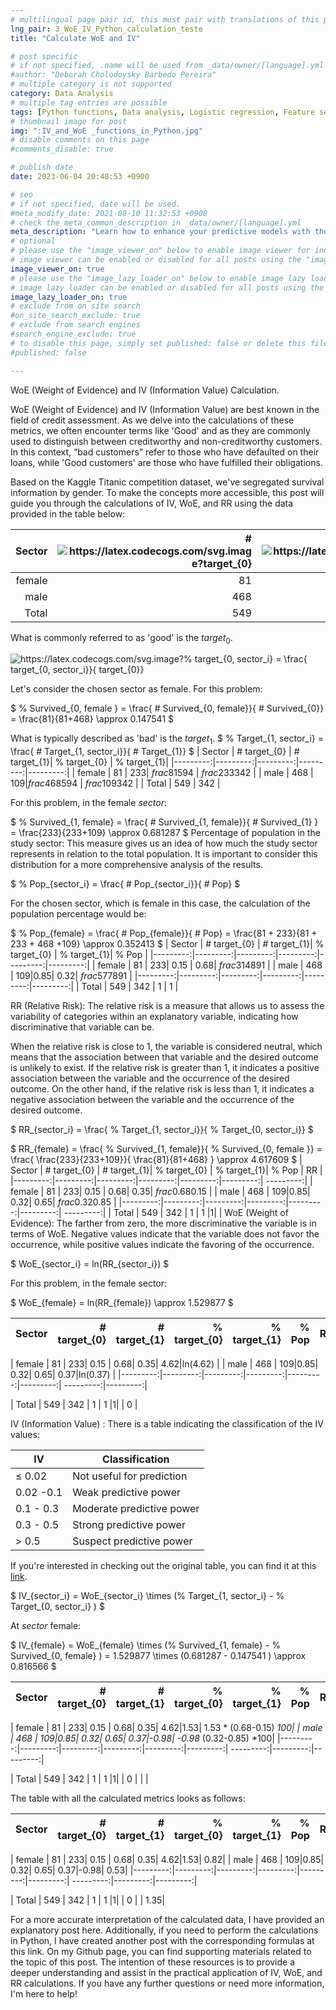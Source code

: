 ```yaml
---
# multilingual page pair id, this must pair with translations of this page. (This name must be unique)
lng_pair: 3_WoE_IV_Python_calculation_teste
title: "Calculate WoE and IV"

# post specific
# if not specified, .name will be used from _data/owner/[language].yml
#author: "Deborah Cholodoysky Barbedo Pereira"
# multiple category is not supported
category: Data Analysis
# multiple tag entries are possible
tags: [Python functions, Data analysis, Logistic regression, Feature selection, Information Value (IV), Weight of Evidence (WoE), Predictive modeling, Titanic dataset ]
# thumbnail image for post
img: ":IV_and_WoE _functions_in_Python.jpg"
# disable comments on this page
#comments_disable: true

# publish date
date: 2023-06-04 20:48:53 +0900

# seo
# if not specified, date will be used.
#meta_modify_date: 2021-08-10 11:32:53 +0900
# check the meta_common_description in _data/owner/[language].yml
meta_description: "Learn how to enhance your predictive models with the power of Information Value (IV) and Weight of Evidence (WoE). This page provides step-by-step instructions for creating custom Python functions that calculate WoE and IV, enabling you to accurately evaluate feature predictiveness and improve model performance."
# optional
# please use the "image_viewer_on" below to enable image viewer for individual pages or posts (_posts/ or [language]/_posts folders).
# image viewer can be enabled or disabled for all posts using the "image_viewer_posts: true" setting in _data/conf/main.yml.
image_viewer_on: true
# please use the "image_lazy_loader_on" below to enable image lazy loader for individual pages or posts (_posts/ or [language]/_posts folders).
# image lazy loader can be enabled or disabled for all posts using the "image_lazy_loader_posts: true" setting in _data/conf/main.yml.
image_lazy_loader_on: true
# exclude from on site search
#on_site_search_exclude: true
# exclude from search engines
#search_engine_exclude: true
# to disable this page, simply set published: false or delete this file
#published: false

---
```


<!-- outline-start -->

WoE (Weight of Evidence) and IV (Information Value) Calculation.

<!-- outline-end -->


WoE (Weight of Evidence) and IV (Information Value) are best known in the field of credit assessment. As we delve into the calculations of these metrics, we often encounter terms like 'Good' and as they are commonly used to distinguish between creditworthy and non-creditworthy customers. In this context, “bad customers” refer to those who have defaulted on their loans, while 'Good customers' are those who have fulfilled their obligations.

Based on the Kaggle Titanic competition dataset, we've segregated survival information by gender.  To make the concepts more accessible, this post will guide you through the calculations of IV, WoE, and RR using the data provided in the table below:

| Sector |        # <img src="https://latex.codecogs.com/svg.image?target_{0}" title="https://latex.codecogs.com/svg.image?target_{0}" />  |        # <img src="https://latex.codecogs.com/svg.image?target_{1}" title="https://latex.codecogs.com/svg.image?target_{1}" />|
|---------:|---------:|---------:|
|   female | 81 | 233|
|     male  | 468 | 109|
|     Total | 549 | 342 |
What is commonly referred to as 'good' is the $target_{0}$.

<img src="https://latex.codecogs.com/svg.image?%&space;target_{0,&space;sector_i}&space;=&space;\frac{&space;target_{0,&space;sector_i}}{&space;target_{0}}&space;" title="https://latex.codecogs.com/svg.image?% target_{0, sector_i} = \frac{ target_{0, sector_i}}{ target_{0}} " />

Let's consider the chosen sector as female.
For this problem:

$ % Survived_{0, female } = \frac{ # Survived_{0, female}}{ # Survived_{0}} = \frac{81}{81+468} \approx 0.147541 $

What is typically described as 'bad' is the $target_{1}$.
$ % Target_{1, sector_i} = \frac{ # Target_{1, sector_i}}{ # Target_{1}} $
| Sector |        # target_{0}  |        # target_{1}|    % target_{0}  |        % target_{1}|
|---------:|---------:|---------:|---------:|---------:|
|   female | 81 | 233| $frac{81}{594}$ | $frac{233}{342}$ |
|     male  | 468 | 109|$frac{468}{594}$ | $frac{109}{342}$ |
|     Total | 549 | 342 |

For this problem, in the female $sector$:

$ % Survived_{1, female} = \frac{ # Survived_{1, female}}{ # Survived_{1} } = \frac{233}{233+109} \approx 0.681287 $
Percentage of population in the study sector:
This measure gives us an idea of how much the study sector represents in relation to the total population. It is important to consider this distribution for a more comprehensive analysis of the results.

$ % Pop_{sector_i} = \frac{ # Pop_{sector_i}}{ # Pop} $

For the chosen sector, which is female in this case, the calculation of the population percentage would be:

$ % Pop_{female} = \frac{ # Pop_{female}}{ # Pop} = \frac{81 + 233}{81 + 233 + 468 +109} \approx 0.352413 $
| Sector |        # target_{0}  |        # target_{1}|    % target_{0}  |        % target_{1}|    % Pop   |
|---------:|---------:|---------:|---------:|---------:|---------:|
|   female | 81 | 233| 0.15 | 0.68| $frac{314}{891}$ |
|     male  | 468 | 109|0.85| 0.32| $frac{577}{891}$ |
|---------:|---------:|---------:|---------:|---------:|---------:|
|     Total | 549 | 342 | 1 | 1 |

RR (Relative Risk):
The relative risk is a measure that allows us to assess the variability of categories within an explanatory variable, indicating how discriminative that variable can be.

When the relative risk is close to 1, the variable is considered neutral, which means that the association between that variable and the desired outcome is unlikely to exist. If the relative risk is greater than 1, it indicates a positive association between the variable and the occurrence of the desired outcome. On the other hand, if the relative risk is less than 1, it indicates a negative association between the variable and the occurrence of the desired outcome.

$ RR_{sector_i} = \frac{ % Target_{1, sector_i}}{ % Target_{0, sector_i}} $

$ RR_{female} = \frac{ % Survived_{1, female}}{ % Survived_{0, female }} = \frac{ \frac{233}{233+109}}{ \frac{81}{81+468} } \approx 4.617609 $
| Sector |        # target_{0}  |        # target_{1}|    % target_{0}  |        % target_{1}|    % Pop   | RR |
|---------:|---------:|---------:|---------:|---------:|---------:| ---------:|
|   female | 81 | 233| 0.15 | 0.68| 0.35| $frac{0.68}{0.15}$ |
|     male  | 468 | 109|0.85| 0.32| 0.65| $frac{0.32}{0.85}$ |
|---------:|---------:|---------:|---------:|---------:|---------:| ---------:|
|     Total | 549 | 342 | 1 | 1 |1| |
WoE (Weight of Evidence):
The farther from zero, the more discriminative the variable is in terms of WoE. Negative values indicate that the variable does not favor the occurrence, while positive values indicate the favoring of the occurrence.

$ WoE_{sector_i} = ln(RR_{sector_i}) $

For this problem, in the female sector:

$ WoE_{female} = ln(RR_{female}) \approx 1.529877 $

| Sector |        # target_{0}  |        # target_{1}|    % target_{0}  |        % target_{1}|    % Pop   | RR |    WoE |
|---------:|---------:|---------:|---------:|---------:|---------:| ---------:|---------:|

|   female | 81 | 233| 0.15 | 0.68| 0.35| 4.62|ln(4.62) |
|     male  | 468 | 109|0.85| 0.32| 0.65| 0.37|ln(0.37) |
|---------:|---------:|---------:|---------:|---------:|---------:| ---------:|---------:|

|     Total | 549 | 342 | 1 | 1 |1| | 0 |

IV (Information Value) :
There is a table indicating the classification of the IV values:

| IV        | Classification            |
|-----------|---------------------------|
| ≤ 0.02   | Not useful for prediction |
| 0.02 -0.1 | Weak predictive power     |
| 0.1 - 0.3 | Moderate predictive power |
| 0.3 - 0.5 | Strong predictive power   |
| \> 0.5     | Suspect predictive power  |


If you're interested in checking out the original table, you can find it at this [link](https://teses.usp.br/teses/disponiveis/45/45134/tde-05022015-232801/pt-br.php).

$ IV_{sector_i} = WoE_{sector_i} \times (\% Target_{1, sector_i} - \% Target_{0, sector_i} ) $

At $sector$ female:

$ IV_{female} = WoE_{female} \times (\% Survived_{1, female} - \% Survived_{0, female} )  = 1.529877 \times (0.681287 - 0.147541 ) \approx 0.816566 $

| Sector |        # target_{0}  |        # target_{1}|    % target_{0}  |        % target_{1}|    % Pop   | RR |    WoE | IV |
|---------:|---------:|---------:|---------:|---------:|---------:| ---------:|---------:|---------:|

|   female | 81 | 233| 0.15 | 0.68| 0.35| 4.62|1.53| 1.53 * (0.68-0.15) *100|
|     male  | 468 | 109|0.85| 0.32| 0.65| 0.37|-0.98| -0.98* (0.32-0.85) *100|
|---------:|---------:|---------:|---------:|---------:|---------:| ---------:|---------:|---------:|

|     Total | 549 | 342 | 1 | 1 |1| | 0 | | |

The table with all the calculated metrics looks as follows:

| Sector |        # target_{0}  |        # target_{1}|    % target_{0}  |        % target_{1}|    % Pop   | RR |    WoE | IV |
|---------:|---------:|---------:|---------:|---------:|---------:| ---------:|---------:|---------:|

|   female | 81 | 233| 0.15 | 0.68| 0.35| 4.62|1.53| 0.82|
|     male  | 468 | 109|0.85| 0.32| 0.65| 0.37|-0.98| 0.53|
|---------:|---------:|---------:|---------:|---------:|---------:| ---------:|---------:|---------:|

|     Total | 549 | 342 | 1 | 1 |1| | 0 | | 1.35|

For a more accurate interpretation of the calculated data, I have provided an explanatory post here. Additionally, if you need to perform the calculations in Python, I have created another post with the corresponding formulas at this link. On my Github page, you can find supporting materials related to the topic of this post. The intention of these resources is to provide a deeper understanding and assist in the practical application of IV, WoE, and RR calculations. If you have any further questions or need more information, I'm here to help!
